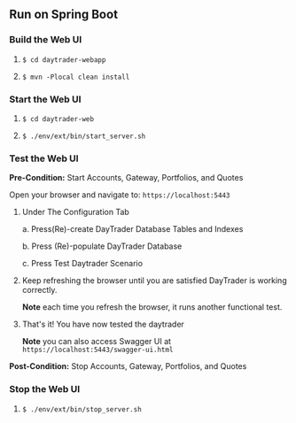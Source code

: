 
## Run on Spring Boot


### Build the Web UI

1.  `$ cd daytrader-webapp`

2.  `$ mvn -Plocal clean install`

### Start the Web UI

1.  `$ cd daytrader-web`

2.  `$ ./env/ext/bin/start_server.sh`
    
### Test the Web UI

**Pre-Condition:** Start Accounts, Gateway, Portfolios, and Quotes
                                   
Open your browser and navigate to: `https://localhost:5443`

1.  Under The Configuration Tab

    a.  Press(Re)-create DayTrader Database Tables and Indexes
    
    b.  Press (Re)-populate DayTrader Database

    c.  Press Test Daytrader Scenario

2.  Keep refreshing the browser until you are satisfied DayTrader is working correctly. 

    **Note** each time you refresh the browser, it runs another functional test. 
   
3.  That's it! You have now tested the daytrader

    **Note** you can also access Swagger UI at `https://localhost:5443/swagger-ui.html`
    
**Post-Condition:** Stop Accounts, Gateway, Portfolios, and Quotes
    
### Stop the Web UI

1.  `$ ./env/ext/bin/stop_server.sh`
